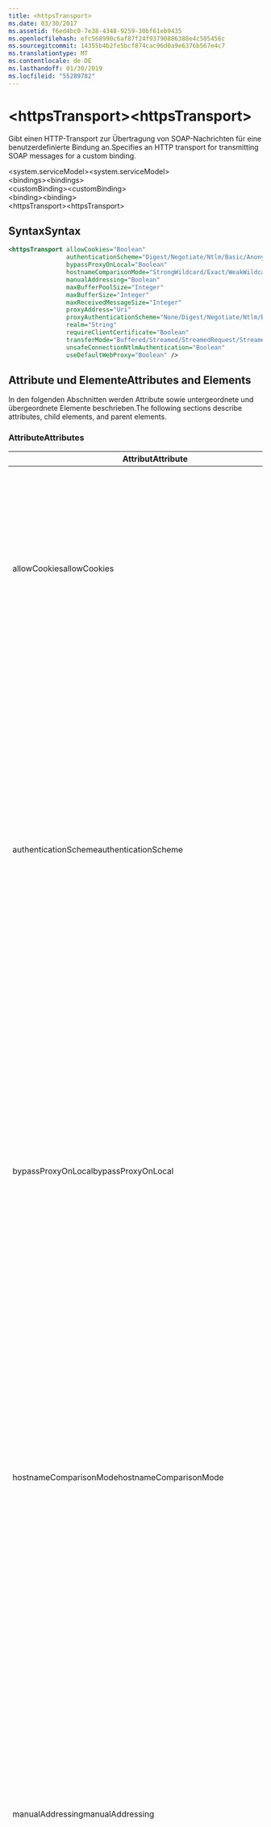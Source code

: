 ```yaml
---
title: <httpsTransport>
ms.date: 03/30/2017
ms.assetid: f6ed4bc0-7e38-4348-9259-30bf61eb9435
ms.openlocfilehash: efc568990c6af87f24f93790886388e4c505456c
ms.sourcegitcommit: 14355b4b2fe5bcf874cac96d0a9e6376b567e4c7
ms.translationtype: MT
ms.contentlocale: de-DE
ms.lasthandoff: 01/30/2019
ms.locfileid: "55289782"
---
```

# <a name="httpstransport"></a><span data-ttu-id="fe75d-101">\<httpsTransport></span><span class="sxs-lookup"><span data-stu-id="fe75d-101">\<httpsTransport></span></span>
<span data-ttu-id="fe75d-102">Gibt einen HTTP-Transport zur Übertragung von SOAP-Nachrichten für eine benutzerdefinierte Bindung an.</span><span class="sxs-lookup"><span data-stu-id="fe75d-102">Specifies an HTTP transport for transmitting SOAP messages for a custom binding.</span></span>  
  
 <span data-ttu-id="fe75d-103">\<system.serviceModel></span><span class="sxs-lookup"><span data-stu-id="fe75d-103">\<system.serviceModel></span></span>  
<span data-ttu-id="fe75d-104">\<bindings></span><span class="sxs-lookup"><span data-stu-id="fe75d-104">\<bindings></span></span>  
<span data-ttu-id="fe75d-105">\<customBinding></span><span class="sxs-lookup"><span data-stu-id="fe75d-105">\<customBinding></span></span>  
<span data-ttu-id="fe75d-106">\<binding></span><span class="sxs-lookup"><span data-stu-id="fe75d-106">\<binding></span></span>  
<span data-ttu-id="fe75d-107">\<httpsTransport></span><span class="sxs-lookup"><span data-stu-id="fe75d-107">\<httpsTransport></span></span>  
  
## <a name="syntax"></a><span data-ttu-id="fe75d-108">Syntax</span><span class="sxs-lookup"><span data-stu-id="fe75d-108">Syntax</span></span>  
  
```xml  
<httpsTransport allowCookies="Boolean"
                authenticationScheme="Digest/Negotiate/Ntlm/Basic/Anonymous"
                bypassProxyOnLocal="Boolean"
                hostnameComparisonMode="StrongWildcard/Exact/WeakWildcard"
                manualAddressing="Boolean"
                maxBufferPoolSize="Integer"
                maxBufferSize="Integer"
                maxReceivedMessageSize="Integer"
                proxyAddress="Uri"
                proxyAuthenticationScheme="None/Digest/Negotiate/Ntlm/Basic/Anonymous"
                realm="String"
                requireClientCertificate="Boolean"
                transferMode="Buffered/Streamed/StreamedRequest/StreamedResponse"
                unsafeConnectionNtlmAuthentication="Boolean"
                useDefaultWebProxy="Boolean" />
```  
  
## <a name="attributes-and-elements"></a><span data-ttu-id="fe75d-109">Attribute und Elemente</span><span class="sxs-lookup"><span data-stu-id="fe75d-109">Attributes and Elements</span></span>  
 <span data-ttu-id="fe75d-110">In den folgenden Abschnitten werden Attribute sowie untergeordnete und übergeordnete Elemente beschrieben.</span><span class="sxs-lookup"><span data-stu-id="fe75d-110">The following sections describe attributes, child elements, and parent elements.</span></span>  
  
### <a name="attributes"></a><span data-ttu-id="fe75d-111">Attribute</span><span class="sxs-lookup"><span data-stu-id="fe75d-111">Attributes</span></span>  
  
|<span data-ttu-id="fe75d-112">Attribut</span><span class="sxs-lookup"><span data-stu-id="fe75d-112">Attribute</span></span>|<span data-ttu-id="fe75d-113">Beschreibung</span><span class="sxs-lookup"><span data-stu-id="fe75d-113">Description</span></span>|  
|---------------|-----------------|  
|<span data-ttu-id="fe75d-114">allowCookies</span><span class="sxs-lookup"><span data-stu-id="fe75d-114">allowCookies</span></span>|<span data-ttu-id="fe75d-115">Ein boolescher Wert, der angibt, ob der Client Cookies akzeptiert und bei zukünftigen Anforderungen propagiert.</span><span class="sxs-lookup"><span data-stu-id="fe75d-115">A Boolean value that specifies whether the client accepts cookies and propagates them on future requests.</span></span> <span data-ttu-id="fe75d-116">Die Standardeinstellung ist `false`.</span><span class="sxs-lookup"><span data-stu-id="fe75d-116">The default is `false`.</span></span><br /><br /> <span data-ttu-id="fe75d-117">Sie können dieses Attribut verwenden, wenn Sie mit ASMX-Webdiensten interagieren, die Cookies verwenden.</span><span class="sxs-lookup"><span data-stu-id="fe75d-117">You can use this attribute when you interact with ASMX Web services that use cookies.</span></span> <span data-ttu-id="fe75d-118">Auf diese Weise können Sie sicherstellen, dass die vom Server zurückgegebenen Cookies automatisch bei allen zukünftigen Clientanforderungen für diesen Dienst kopiert werden.</span><span class="sxs-lookup"><span data-stu-id="fe75d-118">In this way, you can be sure that the cookies returned from the server are automatically copied to all future client requests for that service.</span></span>|  
|<span data-ttu-id="fe75d-119">authenticationScheme</span><span class="sxs-lookup"><span data-stu-id="fe75d-119">authenticationScheme</span></span>|<span data-ttu-id="fe75d-120">Gibt das Protokoll an, mit dem Clientanforderungen authentifiziert werden, die von einem HTTP-Listener verarbeitet werden.</span><span class="sxs-lookup"><span data-stu-id="fe75d-120">Specifies the protocol used to authenticate client requests being processed by an HTTP listener.</span></span> <span data-ttu-id="fe75d-121">Folgende Werte sind gültig:</span><span class="sxs-lookup"><span data-stu-id="fe75d-121">Valid values include the following:</span></span><br /><br /> <span data-ttu-id="fe75d-122">-Digest: Gibt die Hashwertauthentifizierung an.</span><span class="sxs-lookup"><span data-stu-id="fe75d-122">-   Digest: Specifies digest authentication.</span></span><br /><span data-ttu-id="fe75d-123">– Negotiate: Mit dem Client das Authentifizierungsschema handelt.</span><span class="sxs-lookup"><span data-stu-id="fe75d-123">-   Negotiate: Negotiates with the client to determine the authentication scheme.</span></span> <span data-ttu-id="fe75d-124">Wenn sowohl Client als auch Server Kerberos unterstützen, wird dieses Schema verwendet. Andernfalls wird NTLM verwendet.</span><span class="sxs-lookup"><span data-stu-id="fe75d-124">If both client and server support Kerberos, it is used; otherwise, NTLM is used.</span></span><br /><span data-ttu-id="fe75d-125">-Ntlm: Gibt die NTLM-Authentifizierung an.</span><span class="sxs-lookup"><span data-stu-id="fe75d-125">-   Ntlm: Specifies NTLM authentication.</span></span><br /><span data-ttu-id="fe75d-126">-   Basic: Gibt die Standardauthentifizierung an.</span><span class="sxs-lookup"><span data-stu-id="fe75d-126">-   Basic: Specifies basic authentication.</span></span><br /><span data-ttu-id="fe75d-127">– Anonymous: Gibt die anonyme Authentifizierung an.</span><span class="sxs-lookup"><span data-stu-id="fe75d-127">-   Anonymous: Specifies anonymous authentication.</span></span><br /><br /> <span data-ttu-id="fe75d-128">Die Standardeinstellung ist Anonymous.</span><span class="sxs-lookup"><span data-stu-id="fe75d-128">The default is Anonymous.</span></span> <span data-ttu-id="fe75d-129">Dieses Attribut ist vom Typ <xref:System.Net.AuthenticationSchemes>.</span><span class="sxs-lookup"><span data-stu-id="fe75d-129">This attribute is of type <xref:System.Net.AuthenticationSchemes>.</span></span> <span data-ttu-id="fe75d-130">Dieses Attribut kann nur einmal festgelegt werden.</span><span class="sxs-lookup"><span data-stu-id="fe75d-130">This attribute can only be set once.</span></span>|  
|<span data-ttu-id="fe75d-131">bypassProxyOnLocal</span><span class="sxs-lookup"><span data-stu-id="fe75d-131">bypassProxyOnLocal</span></span>|<span data-ttu-id="fe75d-132">Ein boolescher Wert, der angibt, ob der Proxyserver bei lokalen Adressen umgangen werden soll.</span><span class="sxs-lookup"><span data-stu-id="fe75d-132">A Boolean value that indicates whether to bypass the proxy server for local addresses.</span></span> <span data-ttu-id="fe75d-133">Die Standardeinstellung ist `false`.</span><span class="sxs-lookup"><span data-stu-id="fe75d-133">The default is `false`.</span></span><br /><br /> <span data-ttu-id="fe75d-134">Eine lokale Adresse ist eine, die sich im lokalen LAN oder Intranet befindet.</span><span class="sxs-lookup"><span data-stu-id="fe75d-134">A local address is one that is on the local LAN or intranet.</span></span><br /><br /> <span data-ttu-id="fe75d-135">Windows Communication Foundation (WCF) ignoriert immer den Proxy, wenn die Dienstadresse mit beginnt `http://localhost`.</span><span class="sxs-lookup"><span data-stu-id="fe75d-135">Windows Communication Foundation (WCF) always ignores the proxy if the service address begins with `http://localhost`.</span></span><br /><br /> <span data-ttu-id="fe75d-136">Sie sollten den Hostnamen anstatt localhost verwenden, wenn die Clients bei der Kommunikation mit Diensten auf demselben Computer einen Proxy nutzen sollen.</span><span class="sxs-lookup"><span data-stu-id="fe75d-136">You should use the host name rather than localhost if you want clients to go through a proxy when talking to services on the same machine.</span></span>|  
|<span data-ttu-id="fe75d-137">hostnameComparisonMode</span><span class="sxs-lookup"><span data-stu-id="fe75d-137">hostnameComparisonMode</span></span>|<span data-ttu-id="fe75d-138">Gibt den HTTP-Hostnamen-Vergleichsmodus an, der verwendet wird, um URIs zu analysieren.</span><span class="sxs-lookup"><span data-stu-id="fe75d-138">Specifies the HTTP hostname comparison mode used to parse URIs.</span></span> <span data-ttu-id="fe75d-139">Folgende Werte sind gültig:</span><span class="sxs-lookup"><span data-stu-id="fe75d-139">Valid values are,</span></span><br /><br /> <span data-ttu-id="fe75d-140">-StrongWildcard: ("+") entspricht allen möglichen Hostnamen im Kontext der angegebenen Schemas, Anschlusses und relativen URI.</span><span class="sxs-lookup"><span data-stu-id="fe75d-140">-   StrongWildcard: ("+") matches all possible hostnames in the context of the specified scheme, port and relative URI.</span></span><br /><span data-ttu-id="fe75d-141">-Genauer: keine Platzhalter</span><span class="sxs-lookup"><span data-stu-id="fe75d-141">-   Exact: no wildcards</span></span><br /><span data-ttu-id="fe75d-142">-WeakWildcard: ("\*") entspricht allen möglichen Hostnamen im Kontext des angegebenen Schemas, Anschlusses und URIS, die nicht explizit zugeordnet wurde oder durch den StrongWildcard-Mechanismus.</span><span class="sxs-lookup"><span data-stu-id="fe75d-142">-   WeakWildcard: ("\*") matches all possible hostname in the context of the specified scheme, port and relative UIR that have not been matched explicitly or through the strong wildcard mechanism.</span></span><br /><br /> <span data-ttu-id="fe75d-143">Die Standardeinstellung ist StrongWildcard.</span><span class="sxs-lookup"><span data-stu-id="fe75d-143">The default is StrongWildcard.</span></span> <span data-ttu-id="fe75d-144">Dieses Attribut ist vom Typ `System.ServiceModel.HostnameComparison`.</span><span class="sxs-lookup"><span data-stu-id="fe75d-144">This attribute is of type `System.ServiceModel.HostnameComparison`.</span></span>|  
|<span data-ttu-id="fe75d-145">manualAddressing</span><span class="sxs-lookup"><span data-stu-id="fe75d-145">manualAddressing</span></span>|<span data-ttu-id="fe75d-146">Ein boolescher Wert , der es dem Benutzer ermöglicht, die Kontrolle über die Nachrichtenadressierung zu übernehmen.</span><span class="sxs-lookup"><span data-stu-id="fe75d-146">A Boolean value that enables the user to take control of message addressing.</span></span> <span data-ttu-id="fe75d-147">Diese Eigenschaft wird i.&#160;d.&#160;R. in Routerumgebungen verwendet, wenn das Ziel der Nachricht von der Anwendung bestimmt wird.</span><span class="sxs-lookup"><span data-stu-id="fe75d-147">This property is usually used in router scenarios, where the application determines which one of several destinations to send a message to.</span></span><br /><br /> <span data-ttu-id="fe75d-148">Wenn diese Eigenschaft auf `true` festgelegt ist, wird vom Kanal angenommen, dass die Nachricht bereits adressiert wurde, und es werden ihr keine weiteren Informationen hinzugefügt.</span><span class="sxs-lookup"><span data-stu-id="fe75d-148">When set to `true`, the channel assumes the message has already been addressed and does not add any additional information to it.</span></span> <span data-ttu-id="fe75d-149">Der Benutzer kann dann jede Nachricht einzeln adressieren.</span><span class="sxs-lookup"><span data-stu-id="fe75d-149">The user can then address every message individually.</span></span><br /><br /> <span data-ttu-id="fe75d-150">Wenn als Wert `false` festgelegt wurde, erstellt der Standard-Windows Communication Foundation (WCF)-Adressiermechanismus automatisch Adressen für alle Nachrichten.</span><span class="sxs-lookup"><span data-stu-id="fe75d-150">When set to `false`, the default Windows Communication Foundation (WCF) addressing mechanism automatically creates addresses for all messages.</span></span><br /><br /> <span data-ttu-id="fe75d-151">Die Standardeinstellung ist `false`.</span><span class="sxs-lookup"><span data-stu-id="fe75d-151">The default is `false`.</span></span>|  
|<span data-ttu-id="fe75d-152">maxBufferPoolSize</span><span class="sxs-lookup"><span data-stu-id="fe75d-152">maxBufferPoolSize</span></span>|<span data-ttu-id="fe75d-153">Eine positive ganze Zahl, die die maximale Pufferpoolgröße angibt.</span><span class="sxs-lookup"><span data-stu-id="fe75d-153">A positive integer that specifies the maximum size of the buffer pool.</span></span> <span data-ttu-id="fe75d-154">Der Standard ist 524288.</span><span class="sxs-lookup"><span data-stu-id="fe75d-154">The default is 524288.</span></span><br /><br /> <span data-ttu-id="fe75d-155">Viele Bereiche von WCF verwenden Puffer.</span><span class="sxs-lookup"><span data-stu-id="fe75d-155">Many parts of WCF use buffers.</span></span> <span data-ttu-id="fe75d-156">Das Erstellen und Zerstören von Puffern bei jeder Verwendung ist kostspielig. Dasselbe gilt für die Garbage Collection für Puffer.</span><span class="sxs-lookup"><span data-stu-id="fe75d-156">Creating and destroying buffers each time they are used is expensive, and garbage collection for buffers is also expensive.</span></span> <span data-ttu-id="fe75d-157">Bei Pufferpools können Sie einen zu verwendenden Puffer aus dem Pool nehmen und ihn nach der Verwendung wieder dem Pool zuführen.</span><span class="sxs-lookup"><span data-stu-id="fe75d-157">With buffer pools, you can take a buffer from the pool, use it, and return it to the pool once you are done.</span></span> <span data-ttu-id="fe75d-158">So wird der Aufwand beim Erstellen und Zerstören von Puffern vermieden.</span><span class="sxs-lookup"><span data-stu-id="fe75d-158">Thus the overhead in creating and destroying buffers is avoided.</span></span>|  
|<span data-ttu-id="fe75d-159">maxBufferSize</span><span class="sxs-lookup"><span data-stu-id="fe75d-159">maxBufferSize</span></span>|<span data-ttu-id="fe75d-160">Eine positive ganze Zahl, die die maximale Puffergröße angibt.</span><span class="sxs-lookup"><span data-stu-id="fe75d-160">A positive integer that specifies the maximum size of the buffer.</span></span> <span data-ttu-id="fe75d-161">Der Standardwert ist 524288.</span><span class="sxs-lookup"><span data-stu-id="fe75d-161">The default is 524288</span></span>|  
|<span data-ttu-id="fe75d-162">maxReceivedMessageSize</span><span class="sxs-lookup"><span data-stu-id="fe75d-162">maxReceivedMessageSize</span></span>|<span data-ttu-id="fe75d-163">Eine positive ganze Zahl, die die maximal zulässige Nachrichtengröße, die empfangen werden kann, angibt.</span><span class="sxs-lookup"><span data-stu-id="fe75d-163">A positive integer that specifies the maximum allowable message size that can be received.</span></span> <span data-ttu-id="fe75d-164">Der Standard ist 65536.</span><span class="sxs-lookup"><span data-stu-id="fe75d-164">The default is 65536.</span></span>|  
|<span data-ttu-id="fe75d-165">proxyAddress</span><span class="sxs-lookup"><span data-stu-id="fe75d-165">proxyAddress</span></span>|<span data-ttu-id="fe75d-166">Ein URI, der die Adresse des HTTP-Proxys angibt.</span><span class="sxs-lookup"><span data-stu-id="fe75d-166">A URI that specifies the address of the HTTP proxy.</span></span> <span data-ttu-id="fe75d-167">Wenn `useSystemWebProxy` `true` ist, muss diese Einstellung `null` lauten.</span><span class="sxs-lookup"><span data-stu-id="fe75d-167">If `useSystemWebProxy` is `true`, this setting must be `null`.</span></span> <span data-ttu-id="fe75d-168">Die Standardeinstellung ist `null`.</span><span class="sxs-lookup"><span data-stu-id="fe75d-168">The default is `null`.</span></span>|  
|<span data-ttu-id="fe75d-169">proxyAuthenticationScheme</span><span class="sxs-lookup"><span data-stu-id="fe75d-169">proxyAuthenticationScheme</span></span>|<span data-ttu-id="fe75d-170">Gibt das Protokoll an, mit dem Clientanforderungen authentifiziert werden, die von einem HTTP-Proxy verarbeitet werden.</span><span class="sxs-lookup"><span data-stu-id="fe75d-170">Specifies the protocol used for authenticating client requests being processed by an HTTP proxy.</span></span> <span data-ttu-id="fe75d-171">Folgende Werte sind gültig:</span><span class="sxs-lookup"><span data-stu-id="fe75d-171">Valid values include the following:</span></span><br /><br /> <span data-ttu-id="fe75d-172">– None: Es wird keine Authentifizierung ausgeführt.</span><span class="sxs-lookup"><span data-stu-id="fe75d-172">-   None: No authentication is performed.</span></span><br /><span data-ttu-id="fe75d-173">-Digest: Gibt die Hashwertauthentifizierung an.</span><span class="sxs-lookup"><span data-stu-id="fe75d-173">-   Digest: Specifies digest authentication.</span></span><br /><span data-ttu-id="fe75d-174">– Negotiate: Mit dem Client das Authentifizierungsschema handelt.</span><span class="sxs-lookup"><span data-stu-id="fe75d-174">-   Negotiate: Negotiates with the client to determine the authentication scheme.</span></span> <span data-ttu-id="fe75d-175">Wenn sowohl Client als auch Server Kerberos unterstützen, wird dieses Schema verwendet. Andernfalls wird NTLM verwendet.</span><span class="sxs-lookup"><span data-stu-id="fe75d-175">If both client and server support Kerberos, it is used; otherwise, NTLM is used.</span></span><br /><span data-ttu-id="fe75d-176">-Ntlm: Gibt die NTLM-Authentifizierung an.</span><span class="sxs-lookup"><span data-stu-id="fe75d-176">-   Ntlm: Specifies NTLM authentication.</span></span><br /><span data-ttu-id="fe75d-177">-   Basic: Gibt die Standardauthentifizierung an.</span><span class="sxs-lookup"><span data-stu-id="fe75d-177">-   Basic: Specifies basic authentication.</span></span><br /><span data-ttu-id="fe75d-178">– Anonymous: Gibt die anonyme Authentifizierung an.</span><span class="sxs-lookup"><span data-stu-id="fe75d-178">-   Anonymous: Specifies anonymous authentication.</span></span><br /><br /> <span data-ttu-id="fe75d-179">Die Standardeinstellung ist Anonymous.</span><span class="sxs-lookup"><span data-stu-id="fe75d-179">The default is Anonymous.</span></span> <span data-ttu-id="fe75d-180">Dieses Attribut ist vom Typ <xref:System.Net.AuthenticationSchemes>.</span><span class="sxs-lookup"><span data-stu-id="fe75d-180">This attribute is of type <xref:System.Net.AuthenticationSchemes>.</span></span> <span data-ttu-id="fe75d-181">Beachten Sie, dass `IntegratedWindowsAuthentication` wird nicht unterstützt.</span><span class="sxs-lookup"><span data-stu-id="fe75d-181">Note that `IntegratedWindowsAuthentication` is not supported.</span></span>|  
|<span data-ttu-id="fe75d-182">realm</span><span class="sxs-lookup"><span data-stu-id="fe75d-182">realm</span></span>|<span data-ttu-id="fe75d-183">Eine Zeichenfolge, die den auf dem Proxy/Server zu verwendenden Bereich angibt.</span><span class="sxs-lookup"><span data-stu-id="fe75d-183">A string that specifies the realm to use on the proxy/server.</span></span> <span data-ttu-id="fe75d-184">Der Standardwert ist eine leere Zeichenfolge.</span><span class="sxs-lookup"><span data-stu-id="fe75d-184">The default is an empty string.</span></span><br /><br /> <span data-ttu-id="fe75d-185">Server verwenden Bereiche, um geschützte Ressourcen zu partitionieren.</span><span class="sxs-lookup"><span data-stu-id="fe75d-185">Servers use realms to partition protected resources.</span></span> <span data-ttu-id="fe75d-186">Jede Partition kann ihr eigenes Authentifizierungsschema und/oder ihre eigene Autorisierungsdatenbank aufweisen.</span><span class="sxs-lookup"><span data-stu-id="fe75d-186">Each partition can have its own authentication scheme and/or authorization database.</span></span> <span data-ttu-id="fe75d-187">Bereiche werden nur für die Standard- und Digestauthentifizierung verwendet.</span><span class="sxs-lookup"><span data-stu-id="fe75d-187">Realms are used only for basic and digest authentication.</span></span> <span data-ttu-id="fe75d-188">Nach der erfolgreichen Authentifizierung eines Clients ist die Authentifizierung für alle Ressourcen in einem bestimmten Bereich gültig.</span><span class="sxs-lookup"><span data-stu-id="fe75d-188">After a client successfully authenticates, the authentication is valid for all resources in a given realm.</span></span> <span data-ttu-id="fe75d-189">Eine ausführliche Beschreibung der Bereiche finden Sie unter RFC 2617 unter der [IETF-Website](https://www.ietf.org).</span><span class="sxs-lookup"><span data-stu-id="fe75d-189">For a detailed description of realms, see RFC 2617 at the [IETF website](https://www.ietf.org).</span></span>|  
|<span data-ttu-id="fe75d-190">requireClientCertificate</span><span class="sxs-lookup"><span data-stu-id="fe75d-190">requireClientCertificate</span></span>|<span data-ttu-id="fe75d-191">Ein boolescher Wert, der angibt, ob der Server erfordert, dass der Client ein Clientzertifikat als Teil des HTTPS-Handshakes bereitstellt.</span><span class="sxs-lookup"><span data-stu-id="fe75d-191">A Boolean value that specifies if the server requires the client to provide a client certificate as part of the HTTPS handshake.</span></span> <span data-ttu-id="fe75d-192">Die Standardeinstellung ist `false`.</span><span class="sxs-lookup"><span data-stu-id="fe75d-192">The default is `false`.</span></span>|  
|<span data-ttu-id="fe75d-193">transferMode</span><span class="sxs-lookup"><span data-stu-id="fe75d-193">transferMode</span></span>|<span data-ttu-id="fe75d-194">Gibt an, ob Nachrichten bei einer Anforderung oder Antwort gepuffert oder per Stream übertragen werden.</span><span class="sxs-lookup"><span data-stu-id="fe75d-194">Specifies whether messages are buffered or streamed or a request or response.</span></span> <span data-ttu-id="fe75d-195">Folgende Werte sind gültig:</span><span class="sxs-lookup"><span data-stu-id="fe75d-195">Valid values include the following:</span></span><br /><br /> <span data-ttu-id="fe75d-196">-Buffered: Die Anforderungs- und Antwortnachrichten werden gepuffert.</span><span class="sxs-lookup"><span data-stu-id="fe75d-196">-   Buffered: The request and response messages are buffered.</span></span><br /><span data-ttu-id="fe75d-197">-Streaming: Die Anforderungs- und Antwortnachrichten werden per Stream übertragen.</span><span class="sxs-lookup"><span data-stu-id="fe75d-197">-   Streamed: The request and response messages are streamed.</span></span><br /><span data-ttu-id="fe75d-198">-StreamedRequest: Die Anforderungsnachricht wird per Stream übertragen, und die Antwortnachricht wird gepuffert.</span><span class="sxs-lookup"><span data-stu-id="fe75d-198">-   StreamedRequest: The request message is streamed and the response message is buffered.</span></span><br /><span data-ttu-id="fe75d-199">-StreamedResponse: Die Anforderungsnachricht wird gepuffert, und die Antwortnachricht wird per Stream übertragen.</span><span class="sxs-lookup"><span data-stu-id="fe75d-199">-   StreamedResponse: The request message is buffered and the response message is streamed.</span></span><br /><br /> <span data-ttu-id="fe75d-200">Der Standardwert ist Buffered.</span><span class="sxs-lookup"><span data-stu-id="fe75d-200">The default is Buffered.</span></span> <span data-ttu-id="fe75d-201">Dieses Attribut ist vom Typ <xref:System.ServiceModel.TransferMode>.</span><span class="sxs-lookup"><span data-stu-id="fe75d-201">This attribute is of type <xref:System.ServiceModel.TransferMode>.</span></span>|  
|<span data-ttu-id="fe75d-202">unsafeConnectionNtlmAuthentication</span><span class="sxs-lookup"><span data-stu-id="fe75d-202">unsafeConnectionNtlmAuthentication</span></span>|<span data-ttu-id="fe75d-203">Ein boolescher Wert, der angibt, ob die Freigabe nicht sicherer Verbindungen auf dem Server aktiviert ist.</span><span class="sxs-lookup"><span data-stu-id="fe75d-203">A Boolean value that specifies whether Unsafe Connection Sharing is enabled on the server.</span></span> <span data-ttu-id="fe75d-204">Die Standardeinstellung ist `false`.</span><span class="sxs-lookup"><span data-stu-id="fe75d-204">The default is `false`.</span></span> <span data-ttu-id="fe75d-205">Wenn aktiviert, wird NTLM-Authentifizierung einmal auf jeder TCP-Verbindung ausgeführt.</span><span class="sxs-lookup"><span data-stu-id="fe75d-205">If enabled, NTLM authentication is performed once on each TCP connection.</span></span>|  
|<span data-ttu-id="fe75d-206">useDefaultWebProxy</span><span class="sxs-lookup"><span data-stu-id="fe75d-206">useDefaultWebProxy</span></span>|<span data-ttu-id="fe75d-207">Ein boolescher Wert, der angibt, ob die Proxyeinstellungen auf dem Computer anstatt der benutzerspezifischen Einstellungen verwendet werden sollen.</span><span class="sxs-lookup"><span data-stu-id="fe75d-207">A Boolean value that specifies whether the machine-wide proxy settings are used rather than the user specific settings.</span></span> <span data-ttu-id="fe75d-208">Die Standardeinstellung ist `true`.</span><span class="sxs-lookup"><span data-stu-id="fe75d-208">The default is `true`.</span></span>|  
  
### <a name="child-elements"></a><span data-ttu-id="fe75d-209">Untergeordnete Elemente</span><span class="sxs-lookup"><span data-stu-id="fe75d-209">Child Elements</span></span>  
 <span data-ttu-id="fe75d-210">Keine</span><span class="sxs-lookup"><span data-stu-id="fe75d-210">None.</span></span>  
  
### <a name="parent-elements"></a><span data-ttu-id="fe75d-211">Übergeordnete Elemente</span><span class="sxs-lookup"><span data-stu-id="fe75d-211">Parent Elements</span></span>  
  
|<span data-ttu-id="fe75d-212">Element</span><span class="sxs-lookup"><span data-stu-id="fe75d-212">Element</span></span>|<span data-ttu-id="fe75d-213">Beschreibung</span><span class="sxs-lookup"><span data-stu-id="fe75d-213">Description</span></span>|  
|-------------|-----------------|  
|[<span data-ttu-id="fe75d-214">\<binding></span><span class="sxs-lookup"><span data-stu-id="fe75d-214">\<binding></span></span>](../../../../../docs/framework/misc/binding.md)|<span data-ttu-id="fe75d-215">Definiert alle Bindungsmöglichkeiten der benutzerdefinierten Bindung.</span><span class="sxs-lookup"><span data-stu-id="fe75d-215">Defines all binding capabilities of the custom binding.</span></span>|  
  
## <a name="remarks"></a><span data-ttu-id="fe75d-216">Hinweise</span><span class="sxs-lookup"><span data-stu-id="fe75d-216">Remarks</span></span>  
 <span data-ttu-id="fe75d-217">Das `httpsTransport`-Element stellt den Startpunkt für das Erstellen einer benutzerdefinierten Bindung dar, die das HTTPS-Übertragungsprotokoll implementiert.</span><span class="sxs-lookup"><span data-stu-id="fe75d-217">The `httpsTransport` element is the starting point for creating a custom binding that implements the HTTPS transport protocol.</span></span> <span data-ttu-id="fe75d-218">HTTPS stellt die primäre Übertragungsweise für einen sicheren Datenaustausch dar.</span><span class="sxs-lookup"><span data-stu-id="fe75d-218">HTTPS is the primary transport used for secure interoperability purposes.</span></span> <span data-ttu-id="fe75d-219">HTTPS wird von der Windows Communication Foundation (WCF) um sicherzustellen, dass Interoperabilität mit anderen Web-Dienste unterstützt.</span><span class="sxs-lookup"><span data-stu-id="fe75d-219">HTTPS is supported by the Windows Communication Foundation (WCF) to ensure interoperability with other Web services stacks.</span></span>  
  
## <a name="see-also"></a><span data-ttu-id="fe75d-220">Siehe auch</span><span class="sxs-lookup"><span data-stu-id="fe75d-220">See also</span></span>
- <xref:System.ServiceModel.Configuration.HttpsTransportElement>
- <xref:System.ServiceModel.Channels.HttpsTransportBindingElement>
- <xref:System.ServiceModel.Channels.TransportBindingElement>
- <xref:System.ServiceModel.Channels.CustomBinding>
- [<span data-ttu-id="fe75d-221">Transportprotokolle</span><span class="sxs-lookup"><span data-stu-id="fe75d-221">Transports</span></span>](../../../../../docs/framework/wcf/feature-details/transports.md)
- [<span data-ttu-id="fe75d-222">Auswählen eines Transports</span><span class="sxs-lookup"><span data-stu-id="fe75d-222">Choosing a Transport</span></span>](../../../../../docs/framework/wcf/feature-details/choosing-a-transport.md)
- [<span data-ttu-id="fe75d-223">Bindungen</span><span class="sxs-lookup"><span data-stu-id="fe75d-223">Bindings</span></span>](../../../../../docs/framework/wcf/bindings.md)
- [<span data-ttu-id="fe75d-224">Erweitern von Bindungen</span><span class="sxs-lookup"><span data-stu-id="fe75d-224">Extending Bindings</span></span>](../../../../../docs/framework/wcf/extending/extending-bindings.md)
- [<span data-ttu-id="fe75d-225">Benutzerdefinierte Bindungen</span><span class="sxs-lookup"><span data-stu-id="fe75d-225">Custom Bindings</span></span>](../../../../../docs/framework/wcf/extending/custom-bindings.md)
- [<span data-ttu-id="fe75d-226">\<customBinding></span><span class="sxs-lookup"><span data-stu-id="fe75d-226">\<customBinding></span></span>](../../../../../docs/framework/configure-apps/file-schema/wcf/custombinding.md)
